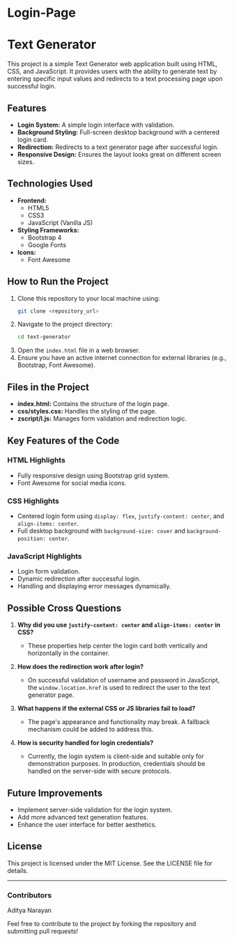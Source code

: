  # Login-Page
 # Text Generator

This project is a simple Text Generator web application built using HTML, CSS, and JavaScript. It provides users with the ability to generate text by entering specific input values and redirects to a text processing page upon successful login.

## Features

- **Login System:** A simple login interface with validation.
- **Background Styling:** Full-screen desktop background with a centered login card.
- **Redirection:** Redirects to a text generator page after successful login.
- **Responsive Design:** Ensures the layout looks great on different screen sizes.

## Technologies Used

- **Frontend:**
  - HTML5
  - CSS3
  - JavaScript (Vanilla JS)
- **Styling Frameworks:**
  - Bootstrap 4
  - Google Fonts
- **Icons:**
  - Font Awesome

## How to Run the Project

1. Clone this repository to your local machine using:
   ```bash
   git clone <repository_url>
   ```
2. Navigate to the project directory:
   ```bash
   cd text-generator
   ```
3. Open the `index.html` file in a web browser.
4. Ensure you have an active internet connection for external libraries (e.g., Bootstrap, Font Awesome).

## Files in the Project

- **index.html:** Contains the structure of the login page.
- **css/styles.css:** Handles the styling of the page.
- **zscript/l.js:** Manages form validation and redirection logic.

## Key Features of the Code

### HTML Highlights

- Fully responsive design using Bootstrap grid system.
- Font Awesome for social media icons.

### CSS Highlights

- Centered login form using `display: flex`, `justify-content: center`, and `align-items: center`.
- Full desktop background with `background-size: cover` and `background-position: center`.

### JavaScript Highlights

- Login form validation.
- Dynamic redirection after successful login.
- Handling and displaying error messages dynamically.

## Possible Cross Questions

1. **Why did you use `justify-content: center` and `align-items: center` in CSS?**
   - These properties help center the login card both vertically and horizontally in the container.

2. **How does the redirection work after login?**
   - On successful validation of username and password in JavaScript, the `window.location.href` is used to redirect the user to the text generator page.

3. **What happens if the external CSS or JS libraries fail to load?**
   - The page's appearance and functionality may break. A fallback mechanism could be added to address this.

4. **How is security handled for login credentials?**
   - Currently, the login system is client-side and suitable only for demonstration purposes. In production, credentials should be handled on the server-side with secure protocols.

## Future Improvements

- Implement server-side validation for the login system.
- Add more advanced text generation features.
- Enhance the user interface for better aesthetics.

## License

This project is licensed under the MIT License. See the LICENSE file for details.

---

### Contributors
Aditya Narayan 

Feel free to contribute to the project by forking the repository and submitting pull requests!
